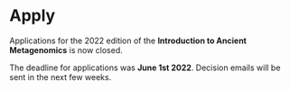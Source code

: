 # Apply

Applications for the 2022 edition of the **Introduction to Ancient Metagenomics** is now closed.

The deadline for applications was **June 1st 2022**. Decision emails will be sent in the next few weeks.
